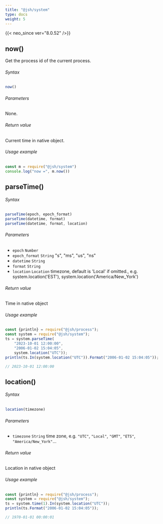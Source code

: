 ```yaml
---
title: "@jsh/system"
type: docs
weight: 5
---
```


{{< neo_since ver="8.0.52" />}}

## now()

Get the process id of the current process.

<h6>Syntax</h6>

```js
now()
```

<h6>Parameters</h6>

None.

<h6>Return value</h6>

Current time in native object.

<h6>Usage example</h6>

```js {linenos=table,linenostart=1}
const m = require("@jsh/system")
console.log("now =", m.now())
```


## parseTime()

<h6>Syntax</h6>

```js
parseTime(epoch, epoch_format)
parseTime(datetime, format)
parseTime(datetime, format, location)
```

<h6>Parameters</h6>

- `epoch` `Number`
- `epoch_format` `String` "s", "ms", "us", "ns"
- `datetime` `String`
- `format` `String`
- `location` `Location` timezone, default is 'Local' if omitted., e.g. system.location('EST'), system.location('America/New_York')

<h6>Return value</h6>

Time in native object

<h6>Usage example</h6>

```js {linenos=table,linenostart=1}
const {println} = require("@jsh/process");
const system = require("@jsh/system");
ts = system.parseTime(
    "2023-10-01 12:00:00",
    "2006-01-02 15:04:05",
    system.location("UTC"));
println(ts.In(system.location("UTC")).Format("2006-01-02 15:04:05"));

// 2023-10-01 12:00:00
```


## location()

<h6>Syntax</h6>

```js
location(timezone)
```

<h6>Parameters</h6>

- `timezone` `String` time zone, e.g. `"UTC"`, `"Local"`, `"GMT"`, `"ETS"`, `"America/New_York"`...

<h6>Return value</h6>

Location in native object

<h6>Usage example</h6>

```js {linenos=table,linenostart=1}
const {println} = require("@jsh/process");
const system = require("@jsh/system");
ts = system.time(1).In(system.location("UTC"));
println(ts.Format("2006-01-02 15:04:05"));

// 1970-01-01 00:00:01
```
